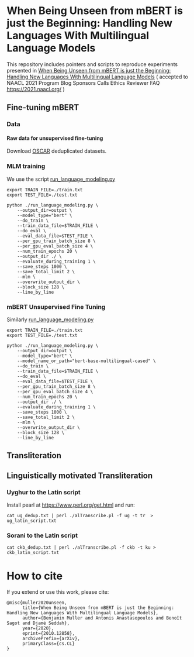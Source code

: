 # When Being Unseen from mBERT is just the Beginning: Handling New Languages With Multilingual Language Models 

This repository includes pointers and scripts to reproduce experiments presented in [When Being Unseen from mBERT is just the Beginning: Handling New Languages With Multilingual Language Models](https://arxiv.org/abs/2010.12858) ( accepted to NAACL 2021
Program
Blog
Sponsors
Calls
Ethics
Reviewer
FAQ
 https://2021.naacl.org/ )

## Fine-tuning mBERT

### Data

#### Raw data for unsupervised fine-tuning

Download [OSCAR](https://oscar-corpus.com/) deduplicated datasets. 


### MLM training 

We use the script  [run_language_modeling.py](https://github.com/huggingface/transformers/blob/master/examples/legacy/run_language_modeling.py)

 
```
export TRAIN_FILE=./train.txt
export TEST_FILE=./test.txt

python ./run_language_modeling.py \
    --output_dir=output \
    --model_type="bert" \
    --do_train \
    --train_data_file=$TRAIN_FILE \
    --do_eval \
    --eval_data_file=$TEST_FILE \
    --per_gpu_train_batch_size 8 \
    --per_gpu_eval_batch_size 4 \
    --num_train_epochs 20 \
    --output_dir ./ \
    --evaluate_during_training 1 \
    --save_steps 1000 \
    --save_total_limit 2 \
    --mlm \
    --overwrite_output_dir \
    --block_size 128 \
    --line_by_line
```


### mBERT Unsupervised Fine Tuning


Similarly [run_language_modeling.py](https://github.com/huggingface/transformers/blob/master/examples/legacy/run_language_modeling.py)
 
```
export TRAIN_FILE=./train.txt
export TEST_FILE=./test.txt

python ./run_language_modeling.py \
    --output_dir=output \
    --model_type="bert" \
    --model_name_or_path="bert-base-multilingual-cased" \
    --do_train \
    --train_data_file=$TRAIN_FILE \
    --do_eval \
    --eval_data_file=$TEST_FILE \
    --per_gpu_train_batch_size 8 \
    --per_gpu_eval_batch_size 4 \
    --num_train_epochs 20 \
    --output_dir ./ \
    --evaluate_during_training 1 \
    --save_steps 1000 \
    --save_total_limit 2 \
    --mlm \
    --overwrite_output_dir \
    --block_size 128 \
    --line_by_line
```



##  Transliteration 

## Linguistically motivated Transliteration 
 
### Uyghur to the Latin script  

Install pearl at https://www.perl.org/get.html and run:

`cat ug_dedup.txt | perl ./alTranscribe.pl -f ug -t tr  > ug_latin_script.txt`

### Sorani to the Latin script
  
`cat ckb_dedup.txt | perl ./alTranscribe.pl -f ckb -t ku > ckb_latin_script.txt`


# How to cite 

If you extend or use this work, please cite:


```
@misc{muller2020unseen,
      title={When Being Unseen from mBERT is just the Beginning: Handling New Languages With Multilingual Language Models}, 
      author={Benjamin Muller and Antonis Anastasopoulos and Benoît Sagot and Djamé Seddah},
      year={2020},
      eprint={2010.12858},
      archivePrefix={arXiv},
      primaryClass={cs.CL}
}
```


